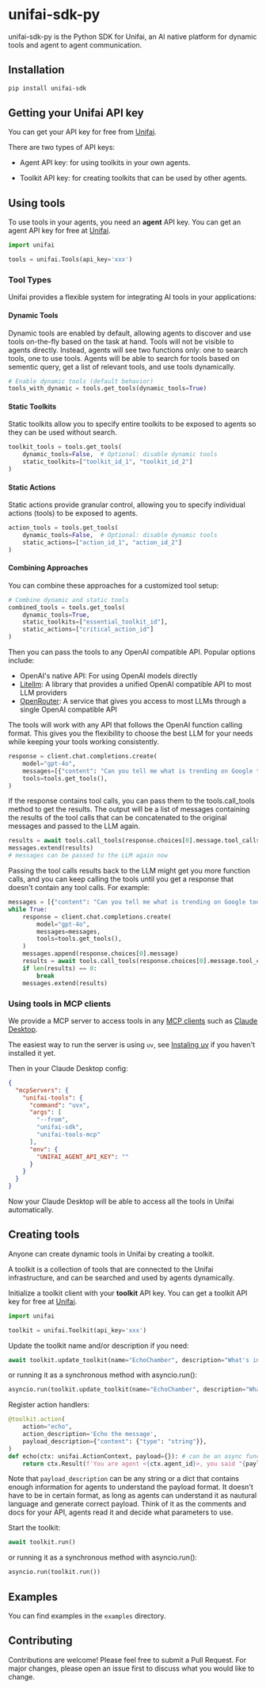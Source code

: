 # unifai-sdk-py

unifai-sdk-py is the Python SDK for Unifai, an AI native platform for dynamic tools and agent to agent communication.

## Installation

```bash
pip install unifai-sdk
```

## Getting your Unifai API key

You can get your API key for free from [Unifai](https://app.unifai.network/).

There are two types of API keys:

- Agent API key: for using toolkits in your own agents.

- Toolkit API key: for creating toolkits that can be used by other agents.

## Using tools

To use tools in your agents, you need an **agent** API key. You can get an agent API key for free at [Unifai](https://app.unifai.network/).

```python
import unifai

tools = unifai.Tools(api_key='xxx')
```

### Tool Types

Unifai provides a flexible system for integrating AI tools in your applications:

#### Dynamic Tools

Dynamic tools are enabled by default, allowing agents to discover and use tools on-the-fly based on the task at hand. Tools will not be visible to agents directly. Instead, agents will see two functions only: one to search tools, one to use tools. Agents will be able to search for tools based on sementic query, get a list of relevant tools, and use tools dynamically.

```python
# Enable dynamic tools (default behavior)
tools_with_dynamic = tools.get_tools(dynamic_tools=True)
```

#### Static Toolkits

Static toolkits allow you to specify entire toolkits to be exposed to agents so they can be used without search.

```python
toolkit_tools = tools.get_tools(
    dynamic_tools=False,  # Optional: disable dynamic tools
    static_toolkits=["toolkit_id_1", "toolkit_id_2"]
)
```

#### Static Actions

Static actions provide granular control, allowing you to specify individual actions (tools) to be exposed to agents.

```python
action_tools = tools.get_tools(
    dynamic_tools=False,  # Optional: disable dynamic tools
    static_actions=["action_id_1", "action_id_2"]
)
```

#### Combining Approaches

You can combine these approaches for a customized tool setup:

```python
# Combine dynamic and static tools
combined_tools = tools.get_tools(
    dynamic_tools=True,
    static_toolkits=["essential_toolkit_id"],
    static_actions=["critical_action_id"]
)
```

Then you can pass the tools to any OpenAI compatible API. Popular options include:

- OpenAI's native API: For using OpenAI models directly
- [Litellm](https://github.com/BerriAI/litellm): A library that provides a unified OpenAI compatible API to most LLM providers
- [OpenRouter](https://openrouter.ai/docs): A service that gives you access to most LLMs through a single OpenAI compatible API

The tools will work with any API that follows the OpenAI function calling format. This gives you the flexibility to choose the best LLM for your needs while keeping your tools working consistently.

```python
response = client.chat.completions.create(
    model="gpt-4o",
    messages=[{"content": "Can you tell me what is trending on Google today?", "role": "user"}],
    tools=tools.get_tools(),
)
```

If the response contains tool calls, you can pass them to the tools.call_tools method to get the results. The output will be a list of messages containing the results of the tool calls that can be concatenated to the original messages and passed to the LLM again.

```python
results = await tools.call_tools(response.choices[0].message.tool_calls)
messages.extend(results)
# messages can be passed to the LLM again now
```

Passing the tool calls results back to the LLM might get you more function calls, and you can keep calling the tools until you get a response that doesn't contain any tool calls. For example:

```python
messages = [{"content": "Can you tell me what is trending on Google today?", "role": "user"}]
while True:
    response = client.chat.completions.create(
        model="gpt-4o",
        messages=messages,
        tools=tools.get_tools(),
    )
    messages.append(response.choices[0].message)
    results = await tools.call_tools(response.choices[0].message.tool_calls)
    if len(results) == 0:
        break
    messages.extend(results)
```

### Using tools in MCP clients

We provide a MCP server to access tools in any [MCP clients](https://modelcontextprotocol.io/clients) such as [Claude Desktop](https://modelcontextprotocol.io/quickstart/user).

The easiest way to run the server is using `uv`, see [Instaling uv](https://docs.astral.sh/uv/getting-started/installation/) if you haven't installed it yet.

Then in your Claude Desktop config:

```json
{
  "mcpServers": {
    "unifai-tools": {
      "command": "uvx",
      "args": [
        "--from",
        "unifai-sdk",
        "unifai-tools-mcp"
      ],
      "env": {
        "UNIFAI_AGENT_API_KEY": ""
      }
    }
  }
}
```

Now your Claude Desktop will be able to access all the tools in Unifai automatically.

## Creating tools

Anyone can create dynamic tools in Unifai by creating a toolkit.

A toolkit is a collection of tools that are connected to the Unifai infrastructure, and can be searched and used by agents dynamically.

Initialize a toolkit client with your **toolkit** API key. You can get a toolkit API key for free at [Unifai](https://app.unifai.network/).

```python
import unifai

toolkit = unifai.Toolkit(api_key='xxx')
```

Update the toolkit name and/or description if you need:

```python
await toolkit.update_toolkit(name="EchoChamber", description="What's in, what's out.")
```

or running it as a synchronous method with asyncio.run():

```python
asyncio.run(toolkit.update_toolkit(name="EchoChamber", description="What's in, what's out."))
```

Register action handlers:

```python
@toolkit.action(
    action="echo",
    action_description='Echo the message',
    payload_description={"content": {"type": "string"}},
)
def echo(ctx: unifai.ActionContext, payload={}): # can be an async function too
    return ctx.Result(f'You are agent <{ctx.agent_id}>, you said "{payload.get("content")}".')
```

Note that `payload_description` can be any string or a dict that contains enough information for agents to understand the payload format. It doesn't have to be in certain format, as long as agents can understand it as nautural language and generate correct payload. Think of it as the comments and docs for your API, agents read it and decide what parameters to use.

Start the toolkit:

```python
await toolkit.run()
```

or running it as a synchronous method with asyncio.run():

```python
asyncio.run(toolkit.run())
```

## Examples

You can find examples in the `examples` directory.

## Contributing

Contributions are welcome! Please feel free to submit a Pull Request. For major changes, please open an issue first to discuss what you would like to change.
